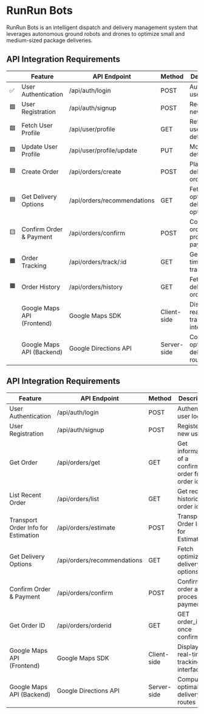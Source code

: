 # RunRun Bots
RunRun Bots is an intelligent dispatch and delivery management system that leverages autonomous ground robots and drones to optimize small and medium-sized package deliveries.


## **API Integration Requirements**

|      | **Feature**                | **API Endpoint**            | **Method**  | **Description**                      |
| ---- | -------------------------- | --------------------------- | ----------- | ------------------------------------ |
| ✅    | User Authentication        | /api/auth/login             | POST        | Authenticate user login              |
| 🟩    | User Registration          | /api/auth/signup            | POST        | Register a new user                  |
| 🟩    | Fetch User Profile         | /api/user/profile           | GET         | Retrieve user profile details        |
| 🟩    | Update User Profile        | /api/user/profile/update    | PUT         | Modify user details                  |
| 🟦    | Create Order               | /api/orders/create          | POST        | Place a new delivery order           |
| 🟦    | Get Delivery Options       | /api/orders/recommendations | GET         | Fetch optimized delivery options     |
| 🟨    | Confirm Order & Payment    | /api/orders/confirm         | POST        | Confirm order and process payment    |
| 🟧    | Order Tracking             | /api/orders/track/:id       | GET         | Get real-time tracking info          |
| 🟧    | Order History              | /api/orders/history         | GET         | Fetch past delivery orders           |
|      | Google Maps API (Frontend) | Google Maps SDK             | Client-side | Display real-time tracking interface |
|      | Google Maps API (Backend)  | Google Directions API       | Server-side | Compute optimal delivery routes      |


## **API Integration Requirements**

| **Feature**                         | **API Endpoint**            | **Method**  | **Description**                                    | **Json scheme**                                              |
| ----------------------------------- | --------------------------- | ----------- | -------------------------------------------------- | ------------------------------------------------------------ |
| User Authentication                 | /api/auth/login             | POST        | Authenticate user login                            | {email, passcode}                                            |
| User Registration                   | /api/auth/signup            | POST        | Register a new user                                | {name, email, passcode}                                      |
| Get Order                           | /api/orders/get             | GET         | Get information of a confirmed order from order id | {departure_address, destination_address, dispatch_address,route_id,bot_option, payment_amount,status, estimated_time} |
| List Recent Order                   | /api/orders/list            | GET         | Get recent historic order id                       | {{order_ids}}                                                |
| Transport Order Info for Estimation | /api/orders/estimate        | POST        | Transport Order Info for Estimation                | {departure_address, destination_address, bot_option}         |
| Get Delivery Options                | /api/orders/recommendations | GET         | Fetch optimized delivery options                   | {dispatch_address,route_id,bot_option, payment_amount, estimated_time} |
| Confirm Order & Payment             | /api/orders/confirm         | POST        | Confirm order and process payment                  | {user_id, route_id,order_time, order_quantity，order type, bot_option, payment_amount} |
| Get Order ID                        | /api/orders/orderid         | GET         | GET order_id once confirmed                        | {order_id, estimated_time}                                   |
| Google Maps API (Frontend)          | Google Maps SDK             | Client-side | Display real-time tracking interface               | refer                                                        |
| Google Maps API (Backend)           | Google Directions API       | Server-side | Compute optimal delivery routes                    | refer                                                        |
